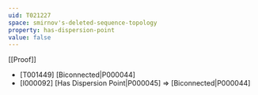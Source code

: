 ```yaml
---
uid: T021227
space: smirnov's-deleted-sequence-topology
property: has-dispersion-point
value: false
---
```

[[Proof]]

* [T001449] [Biconnected|P000044]
* [I000092] [Has Dispersion Point|P000045] => [Biconnected|P000044]

